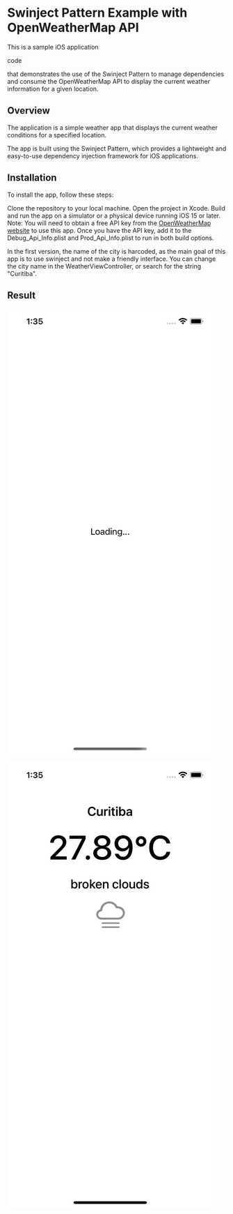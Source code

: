 # Swinject Pattern Example with OpenWeatherMap API

This is a sample iOS application <p>code</p> that demonstrates the use of the Swinject Pattern to manage dependencies and consume the OpenWeatherMap API to display the current weather information for a given location.

## Overview
The application is a simple weather app that displays the current weather conditions for a specified location.

The app is built using the Swinject Pattern, which provides a lightweight and easy-to-use dependency injection framework for iOS applications. 

## Installation
To install the app, follow these steps:

Clone the repository to your local machine.
Open the project in Xcode.
Build and run the app on a simulator or a physical device running iOS 15 or later.
Note: You will need to obtain a free API key from the [OpenWeatherMap website](https://openweathermap.org/) to use this app. Once you have the API key, add it to the Debug_Api_Info.plist and Prod_Api_Info.plist to run in both build options.

In the first version, the name of the city is harcoded, as the main goal of this app is to use swinject and not make a friendly interface. You can change the city name in the WeatherViewController, or search for the string "Curitiba".

## Result

![Loading while fetching data](./images/loading.png)

![Weather data from given location](./images/weather.png)
